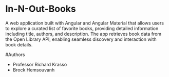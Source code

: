 # In-N-Out-Books

A web application built with Angular and Angular Material that allows users to explore a curated list of 
favorite books, providing detailed information including title, authors, and description. The app retrieves 
book data from the Open Library API, enabling seamless discovery and interaction with book details.

#Authors
* Professor Richard Krasso
* Brock Hemsouvanh
